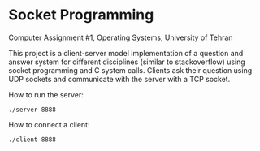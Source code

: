 # Socket Programming
Computer Assignment #1, Operating Systems, University of Tehran

This project is a client-server model implementation of a question and answer system for different disciplines (similar to stackoverflow) using socket programming and C system calls.
Clients ask their question using UDP sockets and communicate with the server with a TCP socket.

How to run the server:
```
./server 8888
```

How to connect a client:
```
./client 8888
```
